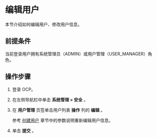 # 编辑用户

本节介绍如何编辑用户、修改用户信息。

## 前提条件

当前登录用户拥有系统管理员（ADMIN）或用户管理（USER_MANAGER）角色。

## 操作步骤

1. 登录 OCP。

2. 在左侧导航栏中单击 **系统管理 \> 安全** 。

3. 在 **用户管理** 页签单击用户列表 **操作** 列的 **编辑** 。

   参考 [创建用户](../11.system-management-features/5.create-a-user-1.md) 章节中的参数说明重新编辑用户信息。

4. 单击 **提交** 。
